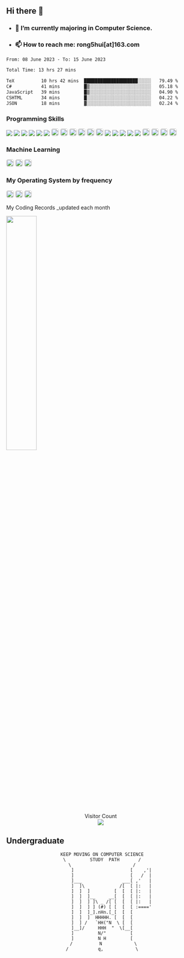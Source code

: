 ## Hi there 👋

- ### 🌱 I’m currently majoring in Computer Science.
- ### 📫 How to reach me: rong5hui[at]163.com

<!--
**Guo-lab/Guo-lab** is a ✨ _special_ ✨ repository because its `README.md` (this file) appears on your GitHub profile.

Template: https://github.com/anuraghazra/github-readme-stats
![Top Langs](https://github-readme-stats.vercel.app/api/top-langs/?username=gsq&hide=javascript,html,python,Typescript,CSS&langs_count=8)
![Guo-lab’s github stats](https://github-readme-stats.vercel.app/api?username=Guo-lab)

Template: https://yushi95.medium.com/how-to-create-a-beautiful-readme-for-your-github-profile-36957caa711c#:~:text=In%20order%20to%20show%20the%20content%20in%20your,you%20with%20the%20option%20to%20edit%20the%20file.

Template: https://dev.to/envoy_/150-badges-for-github-pnk
![9](https://img.shields.io/badge/React-20232A?style=for-the-badge&logo=react&logoColor=61DAFB)

Template: https://github.com/Ileriayo/markdown-badges

Template: https://github.com/sagar-viradiya/sagar-viradiya/edit/master/README.md

Template: https://github.com/athul/waka-readme

Template: https://github.com/natemoo-re/natemoo-re/blob/master/spotify-setup-guide.md


Here are some ideas to get you started:

- 🔭 I’m currently working on ...
- 🌱 I’m currently learning ...
- 👯 I’m looking to collaborate on ...
- 🤔 I’m looking for help with ...
- 💬 Ask me about ...
- 📫 How to reach me: ...
- 😄 Pronouns: ...
- ⚡ Fun fact: ...
-->

<!--START_SECTION:waka-->

```txt
From: 08 June 2023 - To: 15 June 2023

Total Time: 13 hrs 27 mins

TeX          10 hrs 42 mins  ████████████████████░░░░░   79.49 %
C#           41 mins         █▒░░░░░░░░░░░░░░░░░░░░░░░   05.18 %
JavaScript   39 mins         █▒░░░░░░░░░░░░░░░░░░░░░░░   04.90 %
CSHTML       34 mins         █░░░░░░░░░░░░░░░░░░░░░░░░   04.22 %
JSON         18 mins         ▓░░░░░░░░░░░░░░░░░░░░░░░░   02.24 %
```

<!--END_SECTION:waka-->

<pr><pr>

### Programming Skills  <pr>

![](https://img.shields.io/badge/Code-JavaScript-informational?style=flat&logo=JavaScript&color=F7DF1E)
![](https://img.shields.io/badge/Code-HTML5-informational?style=flat&logo=HTML5&color=E34F26)
![](https://img.shields.io/badge/Code-PostgreSQL-informational?style=flat&logo=PostgreSQL&color=336791)
![](https://img.shields.io/badge/Code-SQLite-informational?style=flat&logo=SQLite&color=003B57)
![](https://img.shields.io/badge/Code-Rust-informational?style=flat&logo=rust&color=DDA0DD)
![](https://img.shields.io/badge/Code-MATLAB-informational?style=flat&color=F7AF1E)
<img src="https://img.shields.io/badge/C%23-239120?style=for-the-badge&logo=c-sharp&logoColor=white" alt="C#" title="C#" style="height:20px; border-radius: 0.3125em;"  />
<img src="https://img.shields.io/badge/python-3670A0?style=for-the-badge&logo=python&logoColor=ffdd54" style="height:20px; border-radius: 0.3125em;"  />
<img src="https://img.shields.io/badge/Go-00ADD8?style=for-the-badge&logo=go&logoColor=white" alt="GO" title="Golang" style="height:20px; border-radius: 0.3125em;"  />
<img src="https://img.shields.io/badge/C%2B%2B-00599C?style=for-the-badge&logo=c%2B%2B&logoColor=white" alt="C++" title="C++" style="height:20px; border-radius: 0.3125em;"  />
<img src="https://img.shields.io/badge/shell_script-%23121011.svg?style=for-the-badge&logo=gnu-bash&logoColor=white" alt="MD" title="markdown" style="height:20px; border-radius: 0.3125em;"  />
<img src="https://img.shields.io/badge/Markdown-000000?style=for-the-badge&logo=markdown&logoColor=white" alt="MD" title="markdown" style="height:20px; border-radius: 0.3125em;"  /> ![](https://img.shields.io/badge/Code-React-informational?style=flat&logo=react&color=61DAFB)
![](https://img.shields.io/badge/Tools-Flask-informational?style=flat&logo=flask&color=00008B)
![](https://img.shields.io/badge/Tools-NPM-informational?style=flat&logo=NPM&color=CB3837)
![](https://img.shields.io/badge/Tools-Git-informational?style=flat&logo=Git&color=F05032)
![](https://img.shields.io/badge/Tools-GitHub-informational?style=flat&logo=GitHub&color=181717)
<img src="https://img.shields.io/badge/apache-%23D42029.svg?style=for-the-badge&logo=apache&logoColor=white" style="height:20px; border-radius: 0.3125em;"  />
<img src="https://img.shields.io/badge/MongoDB-4EA94B?style=for-the-badge&logo=mongodb&logoColor=white" alt="Mongo" title="Mongo" style="height:20px; border-radius: 0.3125em;"  />
<img src="https://img.shields.io/badge/Microsoft-666666?style=for-the-badge&logo=microsoft&logoColor=white" alt="Microsoft" title="Microsoft" style="height:20px; border-radius: 0.3125em;"  />
<img src="https://img.shields.io/badge/Notion-%23000000.svg?style=for-the-badge&logo=notion&logoColor=white" alt="Microsoft" title="Microsoft" style="height:20px; border-radius: 0.3125em;"  />

<pr><pr>

### Machine Learning

<img src="https://img.shields.io/badge/numpy-%23013243.svg?style=for-the-badge&logo=numpy&logoColor=white" style="height:20px; border-radius: 0.3125em;"  /> <img src="https://img.shields.io/badge/TensorFlow-%23FF6F00.svg?style=for-the-badge&logo=TensorFlow&logoColor=white" style="height:20px; border-radius: 0.3125em;"  /> <img src="https://img.shields.io/badge/PyTorch-%23EE4C2C.svg?style=for-the-badge&logo=PyTorch&logoColor=white" style="height:20px; border-radius: 0.3125em;"  />

<pr><pr>

### My Operating System by frequency <pr>

<img src="https://img.shields.io/badge/mac%20os-000000?style=for-the-badge&logo=macos&logoColor=F0F0F0" style="height:20px; border-radius: 0.3125em;"  /> <img src="https://img.shields.io/badge/Ubuntu-E95420?style=for-the-badge&logo=ubuntu&logoColor=white" style="height:20px; border-radius: 0.3125em;"  /> <img src="https://img.shields.io/badge/Windows-0078D6?style=for-the-badge&logo=windows&logoColor=white" style="height:20px; border-radius: 0.3125em;"  />


My Coding Records _updated each month
<!--[![image](https://wakatime.com/share/@Alpha_Young/4041b88d-87ec-4dce-865c-ffdab23b142d.png)](https://wakatime.com/)-->
<img src="https://wakatime.com/share/@Alpha_Young/24c4f936-7532-4627-8c3e-05ca3b9d69b6.svg" width="40%">
<!--Color (172,172,255) #ACACFF-->

<br>

<!--Code Time Bar-->
<!--[![CodeTime badge](https://img.shields.io/endpoint?style=&color=blue&url=https%3A%2F%2Fapi.codetime.dev%2Fshield%3Fid%3D16774%26project%3D%26in%3D2592000000)](https://codetime.dev)-->

<br>

<p align="center"> 
  Visitor Count<br>
  <img src="https://profile-counter.glitch.me/Guo-lab/count.svg" />
</p>
<!--pr-->

## Undergraduate
 
<div align="center">

     KEEP MOVING ON COMPUTER SCIENCE
     \         STUDY  PATH       /
     \                       /
            ]                     [    ,'|
            ]                     [   /  |
            ]___               ___[ ,'   |
            ]  ]\             /[  [ |:   |
            ]  ]  ]         [  [  [ |:   |
            ]  ]  ]__     __[  [  [ |:   |
            ]  ]  ] ]\ _ /[ [  [  [ |:   |
            ]  ]  ] ] (#) [ [  [  [ :===='
     ]  ]  ]_].nHn.[_[  [  [
     ]  ]  ]  HHHHH. [  [  [
     ]  ] /   `HH("N  \ [  [
     ]__]/     HHH  "  \[__[
     ]         N/"         [
     ]         N H         [
      /          N            \
     /           q,            \
</div>
<br>
<!--div>
<iframe frameborder="no" volume="0.1" border="0" marginwidth="0" marginheight="0" width=298 height=52 src="https://music.163.com/outchain/player?type=2&id=32337953&auto=0&height=32&"></iframe>
</div-->
